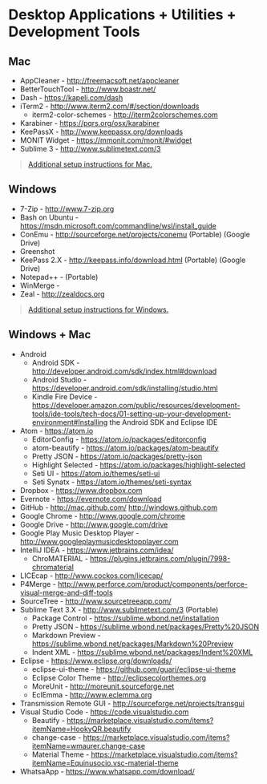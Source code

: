 # Desktop Applications + Utilities + Development Tools

## Mac
* AppCleaner - http://freemacsoft.net/appcleaner
* BetterTouchTool - http://www.boastr.net/
* Dash - https://kapeli.com/dash
* iTerm2 - http://www.iterm2.com/#/section/downloads
	* iterm2-color-schemes - http://iterm2colorschemes.com
* Karabiner - https://pqrs.org/osx/karabiner
* KeePassX - http://www.keepassx.org/downloads
* MONIT Widget - https://mmonit.com/monit/#widget
* Sublime 3 - http://www.sublimetext.com/3

> [Additional setup instructions for Mac.](_MacSetup.md)

## Windows
* 7-Zip - http://www.7-zip.org
* Bash on Ubuntu - https://msdn.microsoft.com/commandline/wsl/install_guide
* ConEmu - http://sourceforge.net/projects/conemu (Portable) (Google Drive)
* Greenshot
* KeePass 2.X - http://keepass.info/download.html (Portable) (Google Drive)
* Notepad++ - (Portable)
* WinMerge -
* Zeal - http://zealdocs.org

> [Additional setup instructions for Windows.](_WindowsSetup.md)

## Windows + Mac
* Android
	* Android SDK - http://developer.android.com/sdk/index.html#download
	* Android Studio - https://developer.android.com/sdk/installing/studio.html
	* Kindle Fire Device - https://developer.amazon.com/public/resources/development-tools/ide-tools/tech-docs/01-setting-up-your-development-environment#Installing the Android SDK and Eclipse IDE
* Atom - https://atom.io
	* EditorConfig - https://atom.io/packages/editorconfig
	* atom-beautify - https://atom.io/packages/atom-beautify
	* Pretty JSON - https://atom.io/packages/pretty-json
	* Highlight Selected - https://atom.io/packages/highlight-selected
	* Seti UI - https://atom.io/themes/seti-ui
	* Seti Synatx - https://atom.io/themes/seti-syntax
* Dropbox - https://www.dropbox.com
* Evernote - https://evernote.com/download
* GitHub - http://mac.github.com/ http://windows.github.com
* Google Chrome - http://www.google.com/chrome
* Google Drive - http://www.google.com/drive
* Google Play Music Desktop Player - http://www.googleplaymusicdesktopplayer.com
* IntelliJ IDEA - https://www.jetbrains.com/idea/
	* ChroMATERIAL - https://plugins.jetbrains.com/plugin/7998-chromaterial
* LICEcap - http://www.cockos.com/licecap/
* P4Merge - http://www.perforce.com/product/components/perforce-visual-merge-and-diff-tools
* SourceTree - http://www.sourcetreeapp.com/
* Sublime Text 3.X - http://www.sublimetext.com/3 (Portable)
	* Package Control - https://sublime.wbond.net/installation
	* Pretty JSON - https://sublime.wbond.net/packages/Pretty%20JSON
	* Markdown Preview - https://sublime.wbond.net/packages/Markdown%20Preview
	* Indent XML - https://sublime.wbond.net/packages/Indent%20XML
* Eclipse - https://www.eclipse.org/downloads/
	* eclipse-ui-theme - https://github.com/guari/eclipse-ui-theme
	* Eclipse Color Theme - http://eclipsecolorthemes.org
	* MoreUnit - http://moreunit.sourceforge.net
	* EclEmma - http://www.eclemma.org
* Transmission Remote GUI - http://sourceforge.net/projects/transgui
* Visual Studio Code - https://code.visualstudio.com
	* Beautify - https://marketplace.visualstudio.com/items?itemName=HookyQR.beautify
	* change-case - https://marketplace.visualstudio.com/items?itemName=wmaurer.change-case
	* Material Theme - https://marketplace.visualstudio.com/items?itemName=Equinusocio.vsc-material-theme
* WhatsaApp - https://www.whatsapp.com/download/
